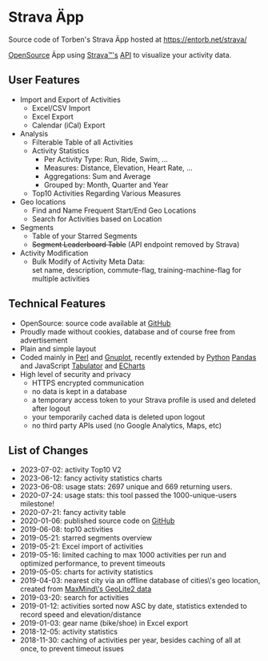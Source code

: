 # Strava Äpp

Source code of Torben's Strava Äpp hosted at <https://entorb.net/strava/>

[OpenSource](https://github.com/entorb/strava) Äpp using [Strava™'s](http://www.strava.com) [API](https://developers.strava.com/) to visualize your activity data.

## User Features

* Import and Export of Activities
  * Excel/CSV Import
  * Excel Export
  * Calendar (iCal) Export
* Analysis
  * Filterable Table of all Activities
  * Activity Statistics
    * Per Activity Type: Run, Ride, Swim, ...
    * Measures: Distance, Elevation, Heart Rate, ...
    * Aggregations: Sum and Average
    * Grouped by: Month, Quarter and Year
  * Top10 Activities Regarding Various Measures
* Geo locations
  * Find and Name Frequent Start/End Geo Locations
  * Search for Activities based on Location
* Segments
  * Table of your Starred Segments
  * ~~Segment Leaderboard Table~~ (API endpoint removed by Strava)
* Activity Modification
  * Bulk Modify of Activity Meta Data: \
set name, description, commute-flag, training-machine-flag for multiple activities

## Technical Features

* OpenSource: source code available at [GitHub](https://github.com/entorb/strava)
* Proudly made without cookies, database and of course free from advertisement
* Plain and simple layout
* Coded mainly in [Perl](/wickie/Perl) and [Gnuplot](/wickie/Gnuplot), recently extended by [Python](/wickie/Python) [Pandas](/wickie/Pandas) and JavaScript [Tabulator](https://tabulator.info/) and [ECharts](https://echarts.apache.org/)
* High level of security and privacy
  * HTTPS encrypted communication
  * no data is kept in a database
  * a temporary access token to your Strava profile is used and deleted after logout
  * your temporarily cached data is deleted upon logout
  * no third party APIs used (no Google Analytics, Maps, etc)

## List of Changes

* 2023-07-02: activity Top10 V2
* 2023-06-12: fancy activity statistics charts
* 2023-06-08: usage stats: 2697 unique and 669 returning users.
* 2020-07-24: usage stats: this tool passed the 1000-unique-users milestone!
* 2020-07-21: fancy activity table
* 2020-01-06: published source code on [GitHub](https://github.com/entorb/strava/)
* 2019-06-08: top10 activities
* 2019-05-21: starred segments overview
* 2019-05-21: Excel import of activities
* 2019-05-16: limited caching to max 1000 activities per run and optimized performance, to prevent timeouts
* 2019-05-05: charts for activity statistics
* 2019-04-03: nearest city via an offline database of cities\\'s geo location, created from [MaxMind\\'s GeoLite2 data](https://www.maxmind.com)
* 2019-03-20: search for activities
* 2019-01-12: activities sorted now ASC by date, statistics extended to record speed and elevation/distance
* 2019-01-03: gear name (bike/shoe) in Excel export
* 2018-12-05: activity statistics
* 2018-11-30: caching of activities per year, besides caching of all at once, to prevent timeout issues
